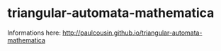 # triangular-automata-mathematica
Informations here: http://paulcousin.github.io/triangular-automata-mathematica
